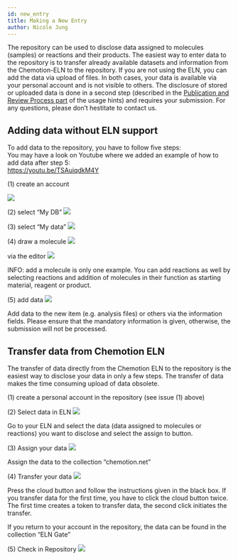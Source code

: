 ```yaml
---
id: new_entry
title: Making a New Entry
author: Nicole Jung
---
```


The repository can be used to disclose data assigned to molecules (samples) or reactions and their products. The easiest way to enter data to the repository is to transfer already available datasets and information from the Chemotion-ELN to the repository. If you are not using the ELN, you can add the data via upload of files. In both cases, your data is available via your personal account and is not visible to others. The disclosure of stored or uploaded data is done in a second step (described in the [Publication and Review Process part](publication_review.mdx) of the usage hints) and <!--truncate-->requires your submission.
For any questions, please don’t hestitate to contact us.

## Adding data without ELN support

To add data to the repository, you have to follow five steps:  
You may have a look on Youtube where we added an example of how to add data after step 5:  
https://youtu.be/TSAuiqdkM4Y

(1) create an account

![](/img/docs/create-new-entry/3f837263-364d-48a6-871e-2166b9316f61_image_20191030-26466-8zfqg1.png)

(2) select “My DB”
![](/img/docs/create-new-entry/3f837263-364d-48a6-871e-2166b9316f61_image_20191030-26466-w4zyo.png)

(3) select “My data”
![](/img/docs/create-new-entry/3f837263-364d-48a6-871e-2166b9316f61_image_20191030-26466-11nwkpd.png)

(4) draw a molecule
![](/img/docs/create-new-entry/3f837263-364d-48a6-871e-2166b9316f61_image_20191030-26466-3ndp4i.png)

via the editor
![](/img/docs/create-new-entry/3f837263-364d-48a6-871e-2166b9316f61_image_20191030-26466-b0ung9.png)

INFO: add a molecule is only one example. You can add reactions as well by selecting reactions and addition of molecules in their function as starting material, reagent or product.

(5) add data
![](/img/docs/create-new-entry/3f837263-364d-48a6-871e-2166b9316f61_image_20191030-26466-18i61mi.png)

Add data to the new item (e.g. analysis files) or others via the information fields. Please ensure that the mandatory information is given, otherwise, the submission will not be processed.

## Transfer data from Chemotion ELN

The transfer of data directly from the Chemotion ELN to the repository is the easiest way to disclose your data in only a few steps. The transfer of data makes the time consuming upload of data obsolete.

(1) create a personal account in the repository (see issue (1) above)

(2) Select data in ELN
![](/img/docs/create-new-entry/3f837263-364d-48a6-871e-2166b9316f61_image_20191030-26466-rzerea.png)

Go to your ELN and select the data (data assigned to molecules or reactions) you want to disclose and select the assign to button.

(3) Assign your data
![](/img/docs/create-new-entry/3f837263-364d-48a6-871e-2166b9316f61_image_20191030-26466-1s4g0m0.png)

Assign the data to the collection “chemotion.net”

(4) Transfer your data
![](/img/docs/create-new-entry/3f837263-364d-48a6-871e-2166b9316f61_image_20191030-26466-6itukm.png)

Press the cloud button and follow the instructions given in the black box. If you transfer data for the first time, you have to click the cloud button twice. The first time creates a token to transfer data, the second click initiates the transfer.

If you return to your account in the repository, the data can be found in the collection “ELN Gate”

(5) Check in Repository
![](/img/docs/create-new-entry/3f837263-364d-48a6-871e-2166b9316f61_image_20191030-26466-919en8.png)
